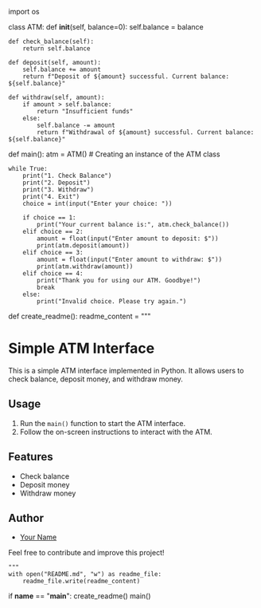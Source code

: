 import os

class ATM:
    def __init__(self, balance=0):
        self.balance = balance

    def check_balance(self):
        return self.balance

    def deposit(self, amount):
        self.balance += amount
        return f"Deposit of ${amount} successful. Current balance: ${self.balance}"

    def withdraw(self, amount):
        if amount > self.balance:
            return "Insufficient funds"
        else:
            self.balance -= amount
            return f"Withdrawal of ${amount} successful. Current balance: ${self.balance}"

def main():
    atm = ATM()  # Creating an instance of the ATM class

    while True:
        print("1. Check Balance")
        print("2. Deposit")
        print("3. Withdraw")
        print("4. Exit")
        choice = int(input("Enter your choice: "))

        if choice == 1:
            print("Your current balance is:", atm.check_balance())
        elif choice == 2:
            amount = float(input("Enter amount to deposit: $"))
            print(atm.deposit(amount))
        elif choice == 3:
            amount = float(input("Enter amount to withdraw: $"))
            print(atm.withdraw(amount))
        elif choice == 4:
            print("Thank you for using our ATM. Goodbye!")
            break
        else:
            print("Invalid choice. Please try again.")

def create_readme():
    readme_content = """
# Simple ATM Interface

This is a simple ATM interface implemented in Python. It allows users to check balance, deposit money, and withdraw money.

## Usage

1. Run the `main()` function to start the ATM interface.
2. Follow the on-screen instructions to interact with the ATM.

## Features

- Check balance
- Deposit money
- Withdraw money

## Author

- [Your Name](https://github.com/yourusername)

Feel free to contribute and improve this project!

    """
    with open("README.md", "w") as readme_file:
        readme_file.write(readme_content)

if __name__ == "__main__":
    create_readme()
    main()
